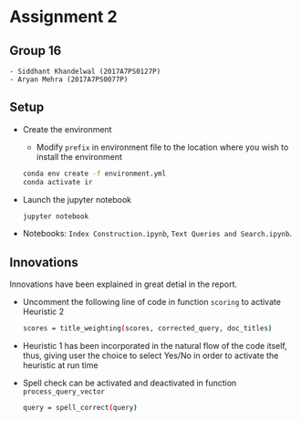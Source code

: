 # Assignment 2

## Group 16

    - Siddhant Khandelwal (2017A7PS0127P)
    - Aryan Mehra (2017A7PS0077P)

## Setup

- Create the environment
  
  - Modify ```prefix``` in environment file to the location where you wish to install the environment
  
  ```bash
  conda env create -f environment.yml
  conda activate ir
  ```

- Launch the jupyter notebook
  
    ```bash
    jupyter notebook
    ```

- Notebooks: ```Index Construction.ipynb```, ```Text Queries and Search.ipynb```.

## Innovations

Innovations have been explained in great detial in the report.

- Uncomment the following line of code in function `scoring` to activate Heuristic 2
  ```bash
  scores = title_weighting(scores, corrected_query, doc_titles)
  ```

- Heuristic 1 has been incorporated in the natural flow of the code itself, thus, giving user the choice to select Yes/No in order to activate the heuristic at run time

- Spell check can be activated and deactivated in function `process_query_vector` 
  ```bash
  query = spell_correct(query)
  ```